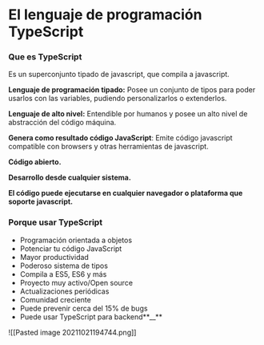 # El lenguaje de programación TypeScript

<h3>Que es TypeScript</h3>

Es un superconjunto tipado de javascript, que compila a javascript.

**Lenguaje de programación tipado:** Posee un conjunto de tipos para poder usarlos con las variables, pudiendo personalizarlos o extenderlos.

**Lenguaje de alto nivel:** Entendible por humanos y posee un alto nivel de abstracción del código máquina.

**Genera como resultado código JavaScript**: Emite código javascript compatible con browsers y otras herramientas de javascript.

**Código abierto.**

**Desarrollo desde cualquier sistema.**

**El código puede ejecutarse en cualquier navegador o plataforma que soporte javascript.**

<h3>Porque usar TypeScript</h3>

-   Programación orientada a objetos
-   Potenciar tu código JavaScript
-   Mayor productividad
-   Poderoso sistema de tipos
-   Compila a ES5, ES6 y más
-   Proyecto muy activo/Open source
-   Actualizaciones periódicas
-   Comunidad creciente
-   Puede prevenir cerca del 15% de bugs
-   Puede usar TypeScript para backend**__**


![[Pasted image 20211021194744.png]]